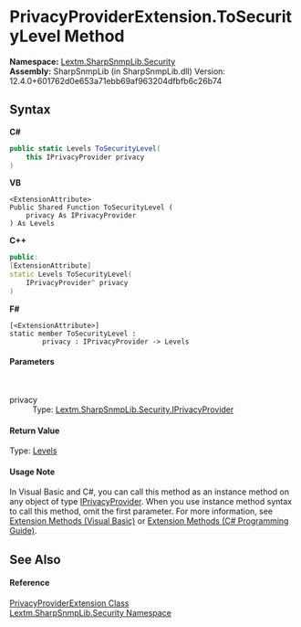 # PrivacyProviderExtension.ToSecurityLevel Method 
 

**Namespace:**&nbsp;<a href="N_Lextm_SharpSnmpLib_Security">Lextm.SharpSnmpLib.Security</a><br />**Assembly:**&nbsp;SharpSnmpLib (in SharpSnmpLib.dll) Version: 12.4.0+601762d0e653a71ebb69af963204dfbfb6c26b74

## Syntax

**C#**<br />
``` C#
public static Levels ToSecurityLevel(
	this IPrivacyProvider privacy
)
```

**VB**<br />
``` VB
<ExtensionAttribute>
Public Shared Function ToSecurityLevel ( 
	privacy As IPrivacyProvider
) As Levels
```

**C++**<br />
``` C++
public:
[ExtensionAttribute]
static Levels ToSecurityLevel(
	IPrivacyProvider^ privacy
)
```

**F#**<br />
``` F#
[<ExtensionAttribute>]
static member ToSecurityLevel : 
        privacy : IPrivacyProvider -> Levels 

```


#### Parameters
&nbsp;<dl><dt>privacy</dt><dd>Type: <a href="T_Lextm_SharpSnmpLib_Security_IPrivacyProvider">Lextm.SharpSnmpLib.Security.IPrivacyProvider</a><br /></dd></dl>

#### Return Value
Type: <a href="T_Lextm_SharpSnmpLib_Levels">Levels</a>

#### Usage Note
In Visual Basic and C#, you can call this method as an instance method on any object of type <a href="T_Lextm_SharpSnmpLib_Security_IPrivacyProvider">IPrivacyProvider</a>. When you use instance method syntax to call this method, omit the first parameter. For more information, see <a href="https://docs.microsoft.com/dotnet/visual-basic/programming-guide/language-features/procedures/extension-methods" target="_blank" rel="noopener noreferrer">Extension Methods (Visual Basic)</a> or <a href="https://docs.microsoft.com/dotnet/csharp/programming-guide/classes-and-structs/extension-methods" target="_blank" rel="noopener noreferrer">Extension Methods (C# Programming Guide)</a>.

## See Also


#### Reference
<a href="T_Lextm_SharpSnmpLib_Security_PrivacyProviderExtension">PrivacyProviderExtension Class</a><br /><a href="N_Lextm_SharpSnmpLib_Security">Lextm.SharpSnmpLib.Security Namespace</a><br />